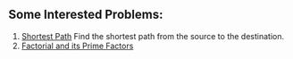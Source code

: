 **Some Interested Problems:**
---------------
  1. [Shortest Path](https://github.com/kwy518/The-Solution/tree/master/Shortest%20Path) 
  Find the shortest path from the source to the destination.
  2. [Factorial and its Prime Factors](https://github.com/kwy518/The-Solution/new/master/Factorial-and-its-Prime-Factors)
